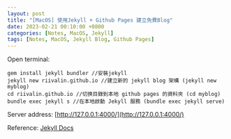 ```yaml
---
layout: post
title: "[MacOS] 使用Jekyll + Github Pages 建立免費Blog"
date: 2023-02-21 00:10:00 +0800
categories: [Notes, MacOS, Jekyll]
tags: [Notes, MacOS, Jekyll Blog, Github Pages]
---
```


Open terminal:

```shell
gem install jekyll bundler //安裝jekyll
jekyll new riivalin.github.io //建立新的 jekyll blog 架構 (jekyll new myblog)
cd riivalin.github.io //切换目錄到本地 github pages 的資料夾 (cd myblog)
bundle exec jekyll s //在本地啟動 Jekyll 服務 (bundle exec jekyll serve)
```
Server address: [http://127.0.0.1:4000/](http://127.0.0.1:4000/)


Reference: [Jekyll Docs](https://jekyllrb.com/docs/)